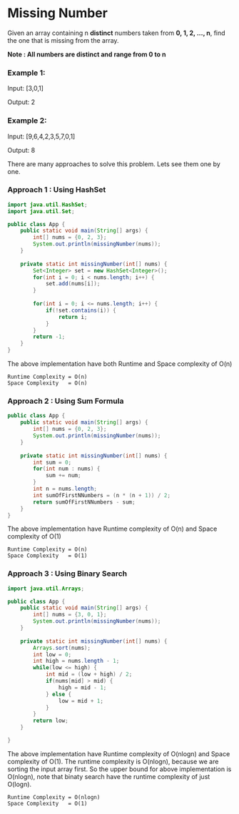 # Missing Number

Given an array containing n **distinct** numbers taken from **0, 1, 2, ..., n**, find the one that is missing from the array.

**Note : All numbers are distinct and range from 0 to n**
### Example 1:

Input: [3,0,1]

Output: 2

### Example 2:

Input: [9,6,4,2,3,5,7,0,1]

Output: 8

There are many approaches to solve this problem. Lets see them one by one.

### Approach 1 : Using HashSet

```java
import java.util.HashSet;
import java.util.Set;

public class App {
	public static void main(String[] args) {
		int[] nums = {0, 2, 3};
		System.out.println(missingNumber(nums));
	}
	
	private static int missingNumber(int[] nums) {
		Set<Integer> set = new HashSet<Integer>();
		for(int i = 0; i < nums.length; i++) {
			set.add(nums[i]);
		}
		
		for(int i = 0; i <= nums.length; i++) {
			if(!set.contains(i)) {
				return i;
			}
		}
		return -1;
	}
}
```
The above implementation have both Runtime and Space complexity of O(n)
```
Runtime Complexity = O(n)
Space Complexity   = O(n)
```

### Approach 2 : Using Sum Formula

```java
public class App {
	public static void main(String[] args) {
		int[] nums = {0, 2, 3};
		System.out.println(missingNumber(nums));
	}
	
	private static int missingNumber(int[] nums) {
		int sum = 0;
		for(int num : nums) {
			sum += num;
		}
		int n = nums.length;
		int sumOfFirstNNumbers = (n * (n + 1)) / 2;
		return sumOfFirstNNumbers - sum;
	}
}

```

The above implementation have Runtime complexity of O(n) and Space complexity of O(1)
```
Runtime Complexity = O(n)
Space Complexity   = O(1)
```

### Approach 3 : Using Binary Search

```java
import java.util.Arrays;

public class App {
	public static void main(String[] args) {
		int[] nums = {3, 0, 1};
		System.out.println(missingNumber(nums));
	}
	
	private static int missingNumber(int[] nums) {
		Arrays.sort(nums);
		int low = 0;
		int high = nums.length - 1;
		while(low <= high) {
			int mid = (low + high) / 2;
			if(nums[mid] > mid) {
				high = mid - 1;
			} else {
				low = mid + 1;
			}
		}
		return low;
	}

}
```

The above implementation have Runtime complexity of O(nlogn) and Space complexity of O(1). The runtime complexity is O(nlogn), because we are sorting the input array first. So the upper bound for above implementation is O(nlogn), note that binaty search have the runtime complexity of just O(logn). 
```
Runtime Complexity = O(nlogn)
Space Complexity   = O(1)
```
